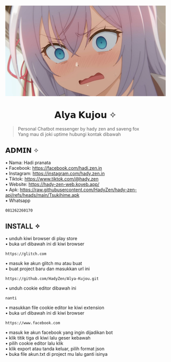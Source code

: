 ![alya](alya-kujou/alya-pp.png) 

<h1 align="center">𝗔𝗹𝘆𝗮 𝗞𝘂𝗷𝗼𝘂 ✧</h1>

> Personal Chatbot messenger by hady zen and saveng fox <br>
> Yang mau di joki uptime hubungi kontak dibawah <br>

## 𝗔𝗗𝗠𝗜𝗡 ✧

• Nama: Hadi pranata <br>
• Facebook: https://facebook.com/hadi.zen.in <br>
• Instagram: https://instagram.com/hady.zen.in <br> 
• Tiktok: https://www.tiktok.com/@hady.zen <br>
• Website: https://hady-zen-web.koyeb.app/ <br>
• Apk: https://raw.githubusercontent.com/HadyZen/hady-zen-api/refs/heads/main/Tsukihime.apk <br> 
• Whatsapp
```wa
081262260170
```

## INSTALL ✧

• unduh kiwi browser di play store <br>
• buka url dibawah ini di kiwi browser <br>
```web
https://glitch.com
```
• masuk ke akun glitch mu atau buat <br>
• buat project baru dan masukkan url ini <br>
```fork
https://github.com/HadyZen/Alya-Kujou.git
```
• unduh cookie editor dibawah ini <br> 
```cookie
nanti
```
• masukkan file cookie editor ke kiwi extension <br>
• buka url dibawah ini di kiwi browser <br>
```fb
https://www.facebook.com
``` 
• masuk ke akun facebook yang ingin dijadikan bot <br>
• klik titik tiga di kiwi lalu geser kebawah <br>
• pilih cookie editor lalu klik <br>
• klik export atau tanda keluar, pilih format json <br>
• buka file akun.txt di project mu lalu ganti isinya <br>
